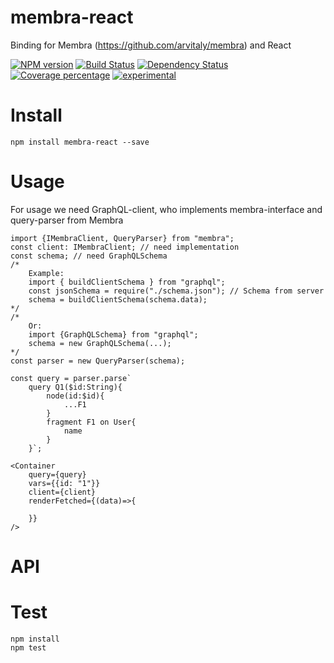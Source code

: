 # membra-react

Binding for Membra (https://github.com/arvitaly/membra) and React

[![NPM version][npm-image]][npm-url] [![Build Status][travis-image]][travis-url] [![Dependency Status][daviddm-image]][daviddm-url] [![Coverage percentage][coveralls-image]][coveralls-url]
[![experimental](http://badges.github.io/stability-badges/dist/experimental.svg)](http://github.com/badges/stability-badges)

# Install

    npm install membra-react --save

# Usage

For usage we need GraphQL-client, who implements membra-interface and query-parser from Membra

    import {IMembraClient, QueryParser} from "membra";
    const client: IMembraClient; // need implementation
    const schema; // need GraphQLSchema
    /*
        Example:
        import { buildClientSchema } from "graphql";
        const jsonSchema = require("./schema.json"); // Schema from server
        schema = buildClientSchema(schema.data);
    */
    /*
        Or:
        import {GraphQLSchema} from "graphql";
        schema = new GraphQLSchema(...);
    */
    const parser = new QueryParser(schema);

    const query = parser.parse`
        query Q1($id:String){
            node(id:$id){
                ...F1
            }
            fragment F1 on User{
                name
            }
        }`;

    <Container
        query={query}
        vars={{id: "1"}}
        client={client}
        renderFetched={(data)=>{
            
        }}
    />


# API



# Test

    npm install
    npm test

[npm-image]: https://badge.fury.io/js/membra-react.svg
[npm-url]: https://npmjs.org/package/membra-react
[travis-image]: https://travis-ci.org/arvitaly/membra-react.svg?branch=master
[travis-url]: https://travis-ci.org/arvitaly/membra-react
[daviddm-image]: https://david-dm.org/arvitaly/membra-react.svg?theme=shields.io
[daviddm-url]: https://david-dm.org/arvitaly/membra-react
[coveralls-image]: https://coveralls.io/repos/arvitaly/membra-react/badge.svg
[coveralls-url]: https://coveralls.io/r/arvitaly/membra-react